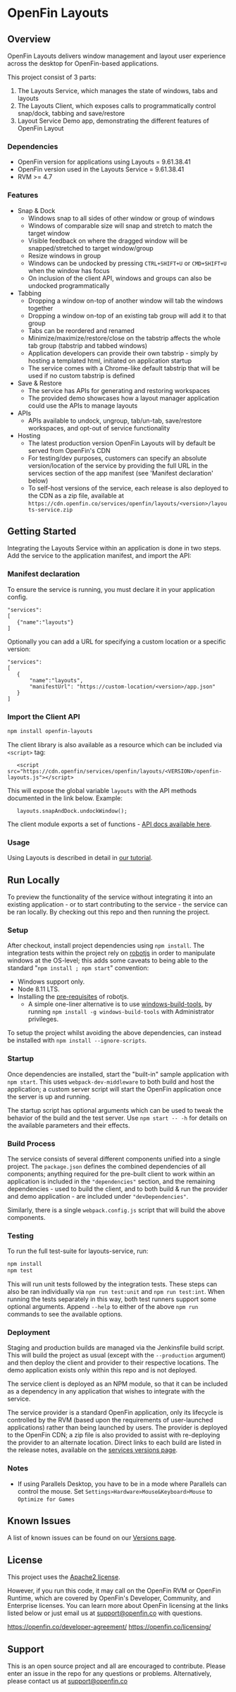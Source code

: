 # OpenFin Layouts


## Overview
OpenFin Layouts delivers window management and layout user experience across the desktop for OpenFin-based applications.

This project consist of 3 parts:
1. The Layouts Service, which manages the state of windows, tabs and layouts
2. The Layouts Client, which exposes calls to programmatically control snap/dock, tabbing and save/restore
3. Layout Service Demo app, demonstrating the different features of OpenFin Layout

### Dependencies
- OpenFin version for applications using Layouts = 9.61.38.41
- OpenFin version used in the Layouts Service = 9.61.38.41
- RVM >= 4.7

### Features
- Snap & Dock 
   - Windows snap to all sides of other window or group of windows
   - Windows of comparable size will snap and stretch to match the target window
   - Visible feedback on where the dragged window will be snapped/stretched to target window/group
   - Resize windows in group
   - Windows can be undocked by pressing `CTRL+SHIFT+U` or `CMD+SHIFT+U` when the window has focus
   - On inclusion of the client API, windows and groups can also be undocked programmatically
- Tabbing
   - Dropping a window on-top of another window will tab the windows together
   - Dropping a window on-top of an existing tab group will add it to that group
   - Tabs can be reordered and renamed
   - Minimize/maximize/restore/close on the tabstrip affects the whole tab group (tabstrip and tabbed windows)
   - Application developers can provide their own tabstrip - simply by hosting a templated html, initiated on application startup
   - The service comes with a Chrome-like default tabstrip that will be used if no custom tabstrip is defined
- Save & Restore
   - The service has APIs for generating and restoring workspaces
   - The provided demo showcases how a layout manager application could use the APIs to manage layouts
- APIs
   - APIs available to undock, ungroup, tab/un-tab, save/restore workspaces, and opt-out of service functionality
- Hosting
   - The latest production version OpenFin Layouts will by default be served from OpenFin's CDN
   - For testing/dev purposes, customers can specify an absolute version/location of the service by providing the full URL in the services section of the app manifest (see 'Manifest declaration' below)
   - To self-host versions of the service, each release is also deployed to the CDN as a zip file, available at `https://cdn.openfin.co/services/openfin/layouts/<version>/layouts-service.zip`

## Getting Started

Integrating the Layouts Service within an application is done in two steps. Add the service to the application manifest, and import the API:

### Manifest declaration

To ensure the service is running, you must declare it in your application config.

```
"services":
[
   {"name":"layouts"}
]
```
Optionally you can add a URL for specifying a custom location or a specific version:

```
"services":
[
   {
       "name":"layouts",
       "manifestUrl": "https://custom-location/<version>/app.json"
   }
]
```

### Import the Client API

```bash
npm install openfin-layouts
```

The client library is also available as a resource which can be included via `<script>` tag:
```
   <script src="https://cdn.openfin/services/openfin/layouts/<VERSION>/openfin-layouts.js"></script>
```
This will expose the global variable `layouts` with the API methods documented in the link below.  Example:
```
   layouts.snapAndDock.undockWindow();
```

The client module exports a set of functions - [API docs available here](https://cdn.openfin.co/docs/services/layouts/stable/api/).


### Usage

Using Layouts is described in detail in [our tutorial](https://openfin.co/documentation/layouts-tutorial).

## Run Locally

To preview the functionality of the service without integrating it into an existing application - or to start contributing to the service - the service can be ran locally. By checking out this repo and then running the project.

### Setup

After checkout, install project dependencies using `npm install`. The integration tests within the project rely on [robotjs](http://robotjs.io) in order to manipulate windows at the OS-level; this adds some caveats to being able to the standard "`npm install ; npm start`" convention:
- Windows support only.
- Node 8.11 LTS.
- Installing the [pre-requisites](http://robotjs.io/docs/) of robotjs.
  - A simple one-liner alternative is to use [windows-build-tools](https://www.npmjs.com/package/windows-build-tools), by running `npm install -g windows-build-tools` with Administrator privileges.

To setup the project whilst avoiding the above dependencies, can instead be installed with `npm install --ignore-scripts`.

### Startup
Once dependencies are installed, start the "built-in" sample application with `npm start`. This uses `webpack-dev-middleware` to both build and host the application; a custom server script will start the OpenFin application once the server is up and running.

The startup script has optional arguments which can be used to tweak the behavior of the build and the test server. Use `npm start -- -h` for details on the available parameters and their effects.

### Build Process
The service consists of several different components unified into a single project. The `package.json` defines the combined dependencies of all components; anything required for the pre-built client to work within an application is included in the `"dependencies"` section, and the remaining dependencies - used to build the client, and to both build & run the provider and demo application - are included under `"devDependencies"`.

Similarly, there is a single `webpack.config.js` script that will build the above components.

### Testing
To run the full test-suite for layouts-service, run:
```bash
npm install
npm test
```

This will run unit tests followed by the integration tests. These steps can also be ran individually via `npm run test:unit` and `npm run test:int`. When running the tests separately in this way, both test runners support some optional arguments. Append `--help` to either of the above `npm run` commands to see the available options.

### Deployment
Staging and production builds are managed via the Jenkinsfile build script. This will build the project as usual (except with the `--production` argument) and then deploy the client and provider to their respective locations. The demo application exists only within this repo and is not deployed.

The service client is deployed as an NPM module, so that it can be included as a dependency in any application that wishes to integrate with the service.

The service provider is a standard OpenFin application, only its lifecycle is controlled by the RVM (based upon the requirements of user-launched applications) rather than being launched by users. The provider is deployed to the OpenFin CDN; a zip file is also provided to assist with re-deploying the provider to an alternate location. Direct links to each build are listed in the release notes, available on the [services versions page](https://developer.openfin.co/versions/?product=Services).

### Notes
- If using Parallels Desktop, you have to be in a mode where Parallels can control the mouse. Set `Settings>Hardware>Mouse&Keyboard>Mouse` to `Optimize for Games`

## Known Issues
A list of known issues can be found on our [Versions page](https://developer.openfin.co/versions/?product=Services).

## License
This project uses the [Apache2 license](https://www.apache.org/licenses/LICENSE-2.0).

However, if you run this code, it may call on the OpenFin RVM or OpenFin Runtime, which are covered by OpenFin's Developer, Community, and Enterprise licenses. You can learn more about OpenFin licensing at the links listed below or just email us at support@openfin.co with questions.

https://openfin.co/developer-agreement/
https://openfin.co/licensing/

## Support
This is an open source project and all are encouraged to contribute.
Please enter an issue in the repo for any questions or problems. Alternatively, please contact us at support@openfin.co
